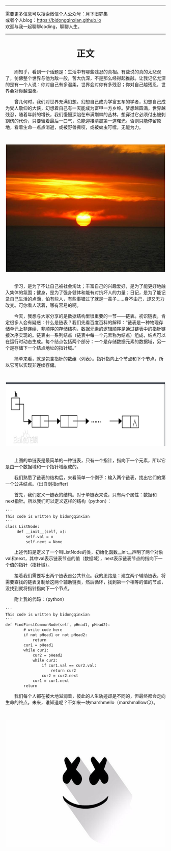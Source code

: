 ***
需要更多信息可以搜索微信个人公众号：月下旧梦集 <br/>
或者个人blog：https://bidongqinxian.github.io <br/>
欢迎与我一起聊聊coding，聊聊人生。
***

# <p align="center">正文</p>

&emsp;&emsp;刷知乎，看到一个话题是：生活中有哪些残忍的真相。有些说的真的太悲观了，仿佛整个世界与他为敌一般，苦大仇深，不是那么经得起推敲。让我记忆尤深的是有一个人说：你对自己有多温柔，世界会对你有多残忍；你对自己越残忍，世界会对你越温柔。

&emsp;&emsp;曾几何时，我们对世界充满幻想。幻想自己成为学富五车的学者，幻想自己成为受人敬仰的大侠，幻想着自己有一天能成为富甲一方乡绅。梦想越圆满，世界越残忍，随着年龄的增长，我们慢慢深陷在布满荆棘的丛林，想穿过它必须付出被刺割伤的代价，只要留着最后一口气，总能迎接清晨第一道曙光。否则只能停留原地，看着生命一点点消逝，或被野兽撕咬，或被蚊虫叮噬，无能为力。

&nbsp;<div align=center><img width = '500' height ='400' src =../../data/algorithm/session7/timg6.jpg/></div>

<br/>&emsp;&emsp;学习，是为了不让自己被社会淘汰；丰富自己的兴趣爱好，是为了能更好地融入集体的氛围；健身，是为了强身健体和能有对抗坏人的力量；日记，是为了能记录自己生活的点滴，怕有些人，有些事错过了就是一辈子……身不由己，却又无力改变。可你看人活着，哪有容易的啊。

&emsp;&emsp;今天，我想与大家分享的是数据结构里很重要的一节——链表。初识链表，肯定很多人会有疑惑：什么是链表？我们先看百度百科的解释：“链表是一种物理存储单元上非连续、非顺序的存储结构，数据元素的逻辑顺序是通过链表中的指针链接次序实现的。链表由一系列结点（链表中每一个元素称为结点）组成，结点可以在运行时动态生成。每个结点包括两个部分：一个是存储数据元素的数据域，另一个是存储下一个结点地址的指针域。”

&emsp;&emsp;简单来看，就是包含指针的数组（列表）。指针指向上个节点和下个节点，所以它可以实现非连续存储。

&nbsp;<div align=center><img width = '500' height ='200' src =../../data/algorithm/session7/QQ截图20190417210955.png/></div>

<br/>&emsp;&emsp;上图的单链表是最简单的一种链表，只有一个指针，指向下一个元素，所以它是由一个数据域和一个指针域组成的。

&emsp;&emsp;我们熟悉了链表的结构后，来看简单一个例子：输入两个链表，找出它们的第一个公共结点。（出自剑指offer）

&emsp;&emsp;首先，我们定义一链表的结构。对于单链表来说，只有两个属性：数据和next指针。所以我们可以定义这样的结构（python）：

```
'''
This code is written by bidongqinxian
'''
class ListNode:
     def __init__(self, x):
         self.val = x
         self.next = None
```

&emsp;&emsp;上述代码是定义了一个叫ListNode的类，初始化函数__init__声明了两个对象val和next，其中val表示链表节点的值（数据域），next表示链表节点的指向下一个值的指针（指针域）。

&emsp;&emsp;接着我们需要写出两个链表首公共节点。我的思路是：建立两个辅助链表，将需要查找的链表复制给这两个辅助链表，然后循环，找到第一个相等的值的节点，没找到就将指针指向下一个节点。

&emsp;&emsp;附上我的代码：（python）

```
'''
This code is written by bidongqinxian
'''
def FindFirstCommonNode(self, pHead1, pHead2):
        # write code here
        if not pHead1 or not pHead2:
            return 
        cur1 = pHead1
        while cur1:
            cur2 = pHead2
            while cur2:
                if cur1.val == cur2.val:
                    return cur2
                cur2 = cur2.next
            cur1 = cur1.next
        return 
```

&emsp;&emsp;我们每个人都在被大地滋润着，彼此的人生轨迹却是不同的，但最终都会走向生命的终点。未来，谁知道呢？不如来一块marshmello（marshmallow😏）。

&nbsp;<div align=center><img width = '500' height ='400' src =../../data/algorithm/session7/marshmello.jpg/></div>